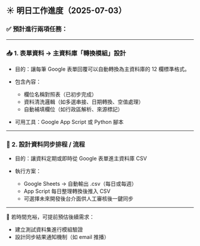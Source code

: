 ## ☀️ 明日工作進度（2025-07-03）

### ✅ 預計進行兩項任務：

---

### 📥 1. 表單資料 → 主資料庫「轉換模組」設計

* 目的：讓每筆 Google 表單回覆可以自動轉換為主資料庫的 12 欄標準格式。
* 包含內容：

  * 欄位名稱對照表（已初步完成）
  * 資料清洗邏輯（如多選串接、日期轉換、空值處理）
  * 自動補填欄位（如行政區解析、來源標記）
* 可用工具：Google App Script 或 Python 腳本

---

### 🔄 2. 設計資料同步排程 / 流程

* 目的：讓資料定期或即時從 Google 表單進主資料庫 CSV
* 執行方案：

  * Google Sheets → 自動輸出 .csv（每日或每週）
  * App Script 每日整理轉換後推入 CSV
  * 可選擇未來開發後台介面供人工審核後一鍵同步

---

📌 若時間充裕，可提前預估後續需求：

* 建立測試資料集進行模組驗證
* 設計同步結果通知機制（如 email 推播）
